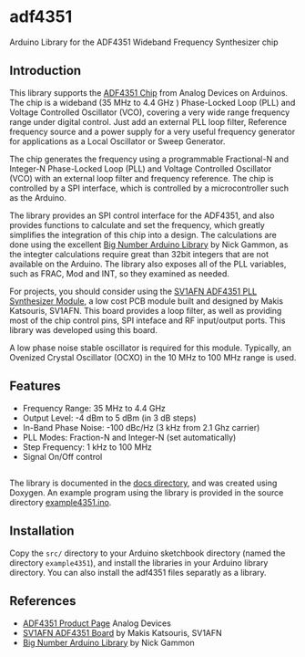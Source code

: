 # adf4351
Arduino Library for the ADF4351 Wideband Frequency Synthesizer chip

## Introduction

This library supports the [ADF4351 Chip](https://goo.gl/tkMjw6) from Analog Devices on Arduinos. The chip is a wideband (35 MHz to 4.4 GHz ) Phase-Locked Loop (PLL) and Voltage Controlled Oscillator (VCO), covering a very wide range frequency range
under digital control. Just add an external PLL loop filter, Reference frequency source and a power supply for a very useful 
frequency generator for applications as a Local Oscillator or Sweep Generator.  

The chip generates the frequency using a programmable Fractional-N and Integer-N Phase-Locked Loop (PLL) and Voltage Controlled Oscillator (VCO) with an external loop filter and frequency reference. The chip is controlled by 
a SPI interface, which is controlled by a microcontroller such as the Arduino.

The library provides an SPI control interface for the ADF4351, and also provides functions to calculate and set the
frequency, which greatly simplifies the integration of this chip into a design. The calculations are done using the excellent 
[Big Number Arduino Library](https://github.com/nickgammon/BigNumber) by Nick Gammon, as the integter calculations require
great than 32bit integers that are not available on the Arduino.  The library also exposes all of the PLL variables, such as FRAC, Mod and INT, so they examined as needed.  

For projects, you should consider using the  [SV1AFN ADF4351 PLL Synthesizer Module](https://www.sv1afn.com/adf4351m.html), a low cost PCB module built and designed by Makis Katsouris, SV1AFN. This board provides a loop filter, as well as providing
most of the chip control pins, SPI inteface and RF input/output ports.  This library was developed using this board.  

A low phase noise stable oscillator  is required for this module. Typically, an Ovenized Crystal Oscillator (OCXO) in the 10 MHz to 100 MHz range is used.  

## Features

+ Frequency Range: 35 MHz to 4.4 GHz
+ Output Level: -4 dBm to 5 dBm (in 3 dB steps) 
+ In-Band Phase Noise: -100 dBc/Hz (3 kHz from 2.1 Ghz carrier)
+ PLL Modes: Fraction-N and Integer-N (set automatically)
+ Step Frequency: 1 kHz to 100 MHz  
+ Signal On/Off control

##

The library is documented in the [docs directory](doc/html/), and was created using Doxygen. 
An example program using the library is provided in the source directory [example4351.ino](src/example4351.ino).

## Installation
Copy the `src/` directory to your Arduino sketchbook directory  (named the directory `example4351`), and install the libraries in your Arduino library directory.  You can also install the adf4351 files separatly  as a library.

## References

+ [ADF4351 Product Page](https://goo.gl/tkMjw6) Analog Devices
+ [SV1AFN ADF4351 Board](https://www.sv1afn.com/adf4351m.html) by Makis Katsouris, SV1AFN
+ [Big Number Arduino Library](https://github.com/nickgammon/BigNumber) by Nick Gammon
